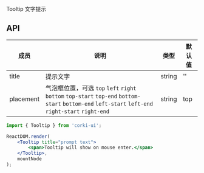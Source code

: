 Tooltip 文字提示

## API
| 成员 | 说明 | 类型 | 默认值 |
| --- | --- | --- | --- |
| title | 提示文字 | string | '' |
| placement | 气泡框位置，可选 `top` `left` `right` `bottom` `top-start` `top-end` `bottom-start` `bottom-end` `left-start` `left-end` `right-start` `right-end` | string | top |

```jsx
import { Tooltip } from 'corki-ui';

ReactDOM.render(
    <Tooltip title="prompt text">
        <span>Tooltip will show on mouse enter.</span>
    </Tooltip>,
    mountNode
);
```